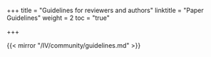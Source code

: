 +++
title = "Guidelines for reviewers and authors"
linktitle = "Paper Guidelines"
weight = 2
toc = "true"

+++

{{< mirror "/IV/community/guidelines.md" >}}

<!--
Authoring or reviewing a MIMIC-III paper can be challenging due to the complex nature of the data.
Our recommendations for authors when writing papers, or for reviewers when reviewing papers, are:

1. The version of MIMIC-III should be specified. The current version is MIMIC-III v1.4. If researchers are using an older version, inquire why, as MIMIC-III v1.4 was released 2 years ago.
2. It is easy to conflate an ICU admission with a hospital admission. Ensure that it is clear.
3. Mortality is a common outcome, but can be defined in a number of ways. Some researchers define 30-day mortality from *admission*, whereas others define it from *discharge*. Ensure the manuscript is clear. We recommend using 30-days from admission, as this better reflects the severity of illness of the patient on admision to the ICU.
4. Avoid vague criteria. For example, "removed patients missing data" is unclear, whereas "removed patients with no heart rate measurements in the first 24 hours of their stay" is much more interpretable.
5. Verify that both the MIMIC-III paper and the MIMIC-III data citation are referenced. See the [acknowledgement](/iii/about/acknowledgements) page for details.

Most of important of all, code should be included with the paper. The MIMIC-III data use agreement requires researchers to publish code with their paper, and there is no substitute for code in explicitly describing the methodology.
e.g. guidelines for reviewers:
-->